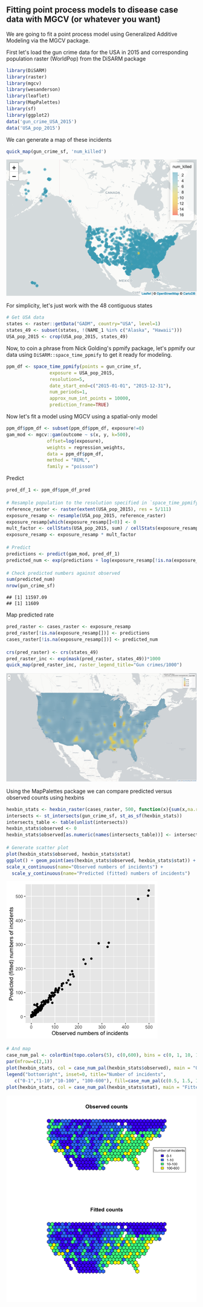 ## Fitting point process models to disease case data with MGCV (or whatever you want)
We are going to fit a point process model using Generalized Additive Modeling via the MGCV package. 

First let's load the gun crime data for the USA in 2015 and corresponding population raster (WorldPop) from the DiSARM package


```r
library(DiSARM)
library(raster)
library(mgcv)
library(wesanderson)
library(leaflet)
library(MapPalettes)
library(sf)
library(ggplot2)
data('gun_crime_USA_2015')
data('USA_pop_2015')
```

We can generate a map of these incidents
```r
quick_map(gun_crime_sf, 'num_killed')
```

![](gun_crime_mgcv_files/figure-gfm/map_crimes-1.png)<!-- -->

For simplicity, let's just work with the 48 contiguous states
```r
# Get USA data
states <- raster::getData("GADM", country="USA", level=1)
states_49 <- subset(states, !(NAME_1 %in% c("Alaska", "Hawaii")))
USA_pop_2015 <- crop(USA_pop_2015, states_49)
```

Now, to coin a phrase from Nick Golding's ppmify package, let's ppmify our data using `DiSARM::space_time_ppmify` to get it ready for modeling. 
```r
ppm_df <- space_time_ppmify(points = gun_crime_sf,
                exposure = USA_pop_2015,
                resolution=5,
                date_start_end=c("2015-01-01", "2015-12-31"),
                num_periods=1,
                approx_num_int_points = 10000,
                prediction_frame=TRUE)
```

Now let's fit a model using MGCV using a spatial-only model
```r
ppm_df$ppm_df <- subset(ppm_df$ppm_df, exposure!=0)
gam_mod <- mgcv::gam(outcome ~ s(x, y, k=500),
               offset=log(exposure),
               weights = regression_weights,
               data = ppm_df$ppm_df,
               method = "REML",
               family = "poisson")
```

Predict 
```r
pred_df_1 <- ppm_df$ppm_df_pred

# Resample population to the resolution specified in `space_time_ppmify`
reference_raster <- raster(extent(USA_pop_2015), res = 5/111)
exposure_resamp <- resample(USA_pop_2015, reference_raster)
exposure_resamp[which(exposure_resamp[]<0)] <- 0
mult_factor <- cellStats(USA_pop_2015, sum) / cellStats(exposure_resamp, sum)
exposure_resamp <- exposure_resamp * mult_factor

# Predict
predictions <- predict(gam_mod, pred_df_1)
predicted_num <- exp(predictions + log(exposure_resamp[!is.na(exposure_resamp[])]))

# Check predicted numbers against observed
sum(predicted_num)
nrow(gun_crime_sf)
```

    ## [1] 11597.09
    ## [1] 11609

Map predicted rate
```r
pred_raster <- cases_raster <- exposure_resamp
pred_raster[!is.na(exposure_resamp[])] <- predictions
cases_raster[!is.na(exposure_resamp[])] <- predicted_num

crs(pred_raster) <- crs(states_49)
pred_raster_inc <- exp(mask(pred_raster, states_49))*1000
quick_map(pred_raster_inc, raster_legend_title="Gun crimes/1000")
```
![](gun_crime_mgcv_files/figure-gfm/pred_inc.png)<!-- -->

Using the MapPalettes package we can compare predicted versus observed counts using hexbins
```r
hexbin_stats <- hexbin_raster(cases_raster, 500, function(x){sum(x,na.rm=T)})
intersects <- st_intersects(gun_crime_sf, st_as_sf(hexbin_stats))
intersects_table <- table(unlist(intersects))
hexbin_stats$observed <- 0
hexbin_stats$observed[as.numeric(names(intersects_table))] <- intersects_table

# Generate scatter plot
plot(hexbin_stats$observed, hexbin_stats$stat)
ggplot() + geom_point(aes(hexbin_stats$observed, hexbin_stats$stat)) +
scale_x_continuous(name="Observed numbers of incidents") + 
  scale_y_continuous(name="Predicted (fitted) numbers of incidents")
```
![](gun_crime_mgcv_files/figure-gfm/observed_fitted.png)<!-- -->
```r
# And map
case_num_pal <- colorBin(topo.colors(5), c(0,600), bins = c(0, 1, 10, 100, 600))
par(mfrow=c(2,1))
plot(hexbin_stats, col = case_num_pal(hexbin_stats$observed), main = "Observed counts")
legend("bottomright", inset=0, title="Number of incidents",
   c("0-1","1-10","10-100", "100-600"), fill=case_num_pal(c(0.5, 1.5, 10.5, 100.5)), horiz=FALSE, cex=0.8)
plot(hexbin_stats, col = case_num_pal(hexbin_stats$stat), main = "Fitted counts")
```
![](gun_crime_mgcv_files/figure-gfm/observed_fitted_hexbin.png)<!-- -->